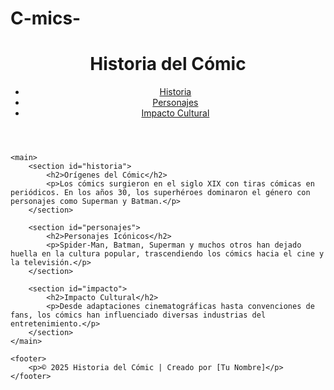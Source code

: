# C-mics-
<!DOCTYPE html>
<html lang="es">
<head>
    <meta charset="UTF-8">
    <meta name="viewport" content="width=device-width, initial-scale=1.0">
    <title>Historia del Cómic</title>
</head>
<body>
    <header>
        <h1>Historia del Cómic</h1>
        <nav>
            <ul>
                <li><a href="#historia">Historia</a></li>
                <li><a href="#personajes">Personajes</a></li>
                <li><a href="#impacto">Impacto Cultural</a></li>
            </ul>
        </nav>
    </header>

    <main>
        <section id="historia">
            <h2>Orígenes del Cómic</h2>
            <p>Los cómics surgieron en el siglo XIX con tiras cómicas en periódicos. En los años 30, los superhéroes dominaron el género con personajes como Superman y Batman.</p>
        </section>

        <section id="personajes">
            <h2>Personajes Icónicos</h2>
            <p>Spider-Man, Batman, Superman y muchos otros han dejado huella en la cultura popular, trascendiendo los cómics hacia el cine y la televisión.</p>
        </section>

        <section id="impacto">
            <h2>Impacto Cultural</h2>
            <p>Desde adaptaciones cinematográficas hasta convenciones de fans, los cómics han influenciado diversas industrias del entretenimiento.</p>
        </section>
    </main>

    <footer>
        <p>© 2025 Historia del Cómic | Creado por [Tu Nombre]</p>
    </footer>
</body>
</html>
